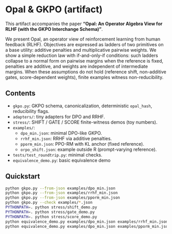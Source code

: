 # Opal & GKPO (artifact)

This artifact accompanies the paper **“Opal: An Operator Algebra View for RLHF (with the GKPO Interchange Schema)”**.

We present Opal, an operator view of reinforcement learning from human feedback (RLHF).
Objectives are expressed as ladders of two primitives on a base utility: additive penalties
and multiplicative pairwise weights. We show a simple reduction law with if-and-only-if conditions:
such ladders collapse to a normal form on pairwise margins when the reference is fixed, penalties are additive,
and weights are independent of intermediate margins. When these assumptions do not hold (reference shift,
non-additive gates, score-dependent weights), finite examples witness non-reducibility.

## Contents
- `gkpo.py`: GKPO schema, canonicalization, deterministic `opal_hash`, reducibility flags.
- `adapters/`: tiny adapters for DPO and RRHF.
- `stress/`: SHIFT / GATE / SCORE finite-witness demos (toy numbers).
- `examples/`:
  - `dpo_min.json`: minimal DPO-like GKPO.
  - `rrhf_min.json`: RRHF via additive penalties.
  - `pporm_min.json`: PPO-RM with KL anchor (fixed reference).
  - `orpo_shift.json`: example outside R (prompt-varying reference).
- `tests/test_roundtrip.py`: minimal checks.
- `equivalence_demo.py`: basic equivalence demo
## Quickstart
```bash
python gkpo.py --from-json examples/dpo_min.json
python gkpo.py --from-json examples/rrhf_min.json
python gkpo.py --from-json examples/pporm_min.json
python gkpo.py --check examples/*.json
PYTHONPATH=. python stress/shift_demo.py
PYTHONPATH=. python stress/gate_demo.py
PYTHONPATH=. python stress/score_demo.py
python equivalence_demo.py examples/dpo_min.json examples/rrhf_min.json
python equivalence_demo.py examples/dpo_min.json examples/pporm_min.json --show-diff
```
